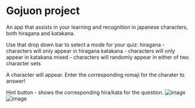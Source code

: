 # Gojuon project
An app that assists in your learning and recognition in japanese characters, both hiragana and katakana.


Use that drop down bar to select a mode for your quiz:
hiragana - characters will only appear in hiragana
katakana - characters will only appear in katakana
mixed - characters will randomly appear in either of two character sets

A character will appear.
Enter the corresponding romaji for the charater to answer!


Hint button - shows the corresponding hira/kata for the question.
![image](https://github.com/user-attachments/assets/dd9b45e0-fc32-45ae-aaa4-15b63a113b12)
![image](https://github.com/user-attachments/assets/27e18e98-24d3-483f-88ad-7540572910b7)

